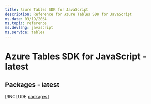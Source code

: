 ```yaml
---
title: Azure Tables SDK for JavaScript
description: Reference for Azure Tables SDK for JavaScript
ms.date: 03/19/2024
ms.topic: reference
ms.devlang: javascript
ms.service: tables
---
```

# Azure Tables SDK for JavaScript - latest
## Packages - latest
[!INCLUDE [packages](tables-index.md)]